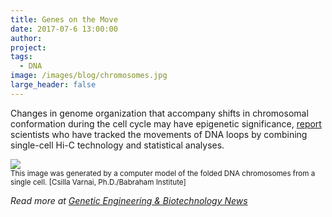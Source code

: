 ```yaml
---
title: Genes on the Move
date: 2017-07-6 13:00:00
author: 
project: 
tags:
  - DNA
image: /images/blog/chromosomes.jpg
large_header: false
---
```


<p>Changes in genome organization that accompany shifts in chromosomal conformation during the cell cycle may have epigenetic significance, <a href="https://www.nature.com/nature/journal/v547/n7661/full/nature23001.html" target="_blank">report</a> scientists who have tracked the movements of DNA loops by combining single-cell Hi-C technology and statistical analyses.</p>

<p><img src="http://d8a.org/images/blog/chromosomes.jpg"><br><small>This image was generated by a computer model of the folded DNA chromosomes from a single cell. [Csilla Varnai, Ph.D./Babraham Institute]</small></p>

<p><em>Read more at <a href="http://genengnews.com/gen-news-highlights/music-of-the-genes-rises-from-the-cell-cycle/81254612" target="_blank">Genetic Engineering &amp;
Biotechnology News</a></em></p>